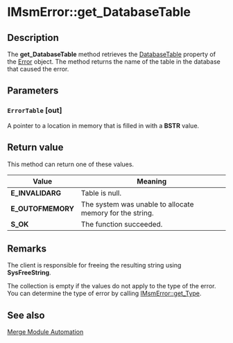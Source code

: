 # IMsmError::get_DatabaseTable

## Description

The
**get_DatabaseTable** method retrieves the
[DatabaseTable](https://learn.microsoft.com/windows/desktop/Msi/error-databasetable) property of the
[Error](https://learn.microsoft.com/windows/desktop/Msi/error-object) object. The method returns the name of the table in the database that caused the error.

## Parameters

### `ErrorTable` [out]

A pointer to a location in memory that is filled in with a **BSTR** value.

## Return value

This method can return one of these values.

| Value | Meaning |
| --- | --- |
| **E_INVALIDARG** | Table is null. |
| **E_OUTOFMEMORY** | The system was unable to allocate memory for the string. |
| **S_OK** | The function succeeded. |

## Remarks

The client is responsible for freeing the resulting string using **SysFreeString**.

The collection is empty if the values do not apply to the type of the error. You can determine the type of error by calling [IMsmError::get_Type](https://learn.microsoft.com/windows/desktop/api/mergemod/nf-mergemod-imsmerror-get_type).

## See also

[Merge Module Automation](https://learn.microsoft.com/windows/desktop/Msi/merge-module-automation)